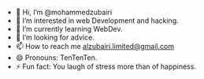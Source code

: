 - 👋 Hi, I’m @mohammedzubairi
- 👀 I’m interested in web Development and hacking.
- 🌱 I’m currently learning WebDev.
- 💞️ I’m looking for advice.
- 📫 How to reach me alzubairi.limited@gmail.com
- 😄 Pronouns: TenTenTen.
- ⚡ Fun fact: You laugh of stress more than of happiness.

<!---
mohammedzubairi/mohammedzubairi is a ✨ special ✨ repository because its `README.md` (this file) appears on your GitHub profile.
You can click the Preview link to take a look at your changes.
--->
